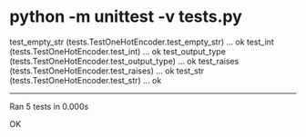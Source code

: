 # python -m unittest -v tests.py
test_empty_str (tests.TestOneHotEncoder.test_empty_str) ... ok
test_int (tests.TestOneHotEncoder.test_int) ... ok
test_output_type (tests.TestOneHotEncoder.test_output_type) ... ok
test_raises (tests.TestOneHotEncoder.test_raises) ... ok
test_str (tests.TestOneHotEncoder.test_str) ... ok

----------------------------------------------------------------------
Ran 5 tests in 0.000s

OK
